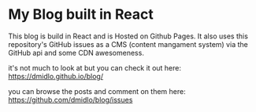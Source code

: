 # My Blog built in React
This blog is build in React and is Hosted on Github Pages.
It also uses this repository's GitHub issues as a CMS (content mangament system) via the GitHub api and some CDN awesomeness.

it's not much to look at but you can check it out here:
https://dmidlo.github.io/blog/

you can browse the posts and comment on them here:
https://github.com/dmidlo/blog/issues
